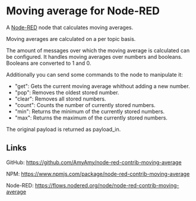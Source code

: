 # Moving average for Node-RED

A [Node-RED](https://github.com/node-red/node-red) node that calculates
moving averages.

Moving averages are calculated on a per topic basis.

The amount of messages over which the moving average is calculated can be
configured. It handles moving averages over numbers and booleans. Booleans
are converted to 1 and 0.

Additionally you can send some commands to the node to
manipulate it:

- "get": Gets the current moving average whithout adding a new number.
- "pop": Removes the oldest stored number.
- "clear": Removes all stored numbers.
- "count": Counts the number of currently stored numbers.
- "min": Returns the minimum of the currently stored numbers.
- "max": Returns the maximum of the currently stored numbers.

The original payload is returned as payload_in.

## Links

GitHub: https://github.com/AmyAmy/node-red-contrib-moving-average

NPM: https://www.npmjs.com/package/node-red-contrib-moving-average

Node-RED: https://flows.nodered.org/node/node-red-contrib-moving-average


